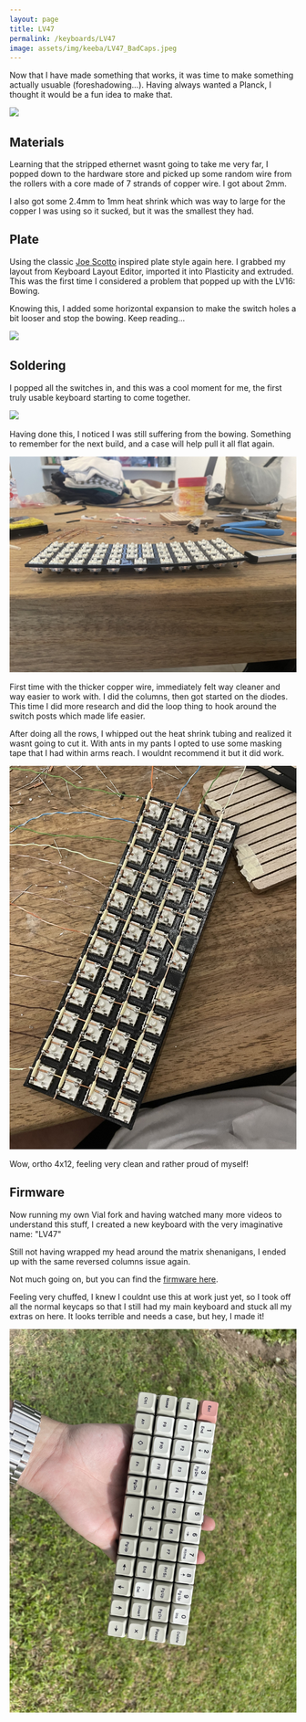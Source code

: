 ```yaml
---
layout: page
title: LV47
permalink: /keyboards/LV47
image: assets/img/keeba/LV47_BadCaps.jpeg
---
```


Now that I have made something that works, it was time to make something actually usuable (foreshadowing...). Having always wanted a Planck, I thought it would be a fun idea to make that.

![]({{site.baseurl}}/assets/img/keeba/LV47_Final.jpg)

## Materials

Learning that the stripped ethernet wasnt going to take me very far, I popped down to the hardware store and picked up some random wire from the rollers with a core made of 7 strands of copper wire. I got about 2mm.

I also got some 2.4mm to 1mm heat shrink which was way to large for the copper I was using so it sucked, but it was the smallest they had.

## Plate

Using the classic [Joe Scotto](https://www.github.com/joe-scotto) inspired plate style again here. I grabbed my layout from Keyboard Layout Editor, imported it into Plasticity and extruded. This was the first time I considered a problem that popped up with the LV16: Bowing.

Knowing this, I added some horizontal expansion to make the switch holes a bit looser and stop the bowing. Keep reading...

![]({{site.baseurl}}/assets/img/keeba/LV47_Plate.jpg)

## Soldering

I popped all the switches in, and this was a cool moment for me, the first truly usable keyboard starting to come together.

![]({{site.baseurl}}/assets/img/keeba/LV47_Switches.jpg)

Having done this, I noticed I was still suffering from the bowing. Something to remember for the next build, and a case will help pull it all flat again.

![](../assets/img/keeba/LV47_Bow.jpg)

First time with the thicker copper wire, immediately felt way cleaner and way easier to work with. I did the columns, then got started on the diodes. This time I did more research and did the loop thing to hook around the switch posts which made life easier.

After doing all the rows, I whipped out the heat shrink tubing and realized it wasnt going to cut it. With ants in my pants I opted to use some masking tape that I had within arms reach. I wouldnt recommend it but it did work.

![](../assets/img/keeba/LV47_Wired.jpg)

Wow, ortho 4x12, feeling very clean and rather proud of myself!

## Firmware

Now running my own Vial fork and having watched many more videos to understand this stuff, I created a new keyboard with the very imaginative name: "LV47"

Still not having wrapped my head around the matrix shenanigans, I ended up with the same reversed columns issue again.

Not much going on, but you can find the [firmware here](https://www.github.com/lukevanlukevan/vial-qmk/tree/vial/keyboards/lukevanlukevan/lv16).

Feeling very chuffed, I knew I couldnt use this at work just yet, so I took off all the normal keycaps so that I still had my main keyboard and stuck all my extras on here. It looks terrible and needs a case, but hey, I made it!

![](../assets/img/keeba/LV47_BadCaps.jpeg)

